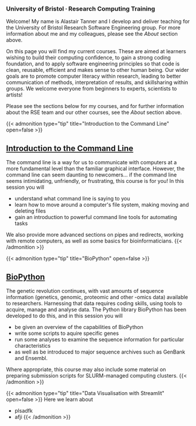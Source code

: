### University of Bristol ∙ Research Computing Training

Welcome! My name is Alastair Tanner and I develop and deliver teaching for the University of Bristol Research Software Engineering group. For more information about me and my colleagues, please see the _About_ section above.

On this page you will find my current courses. These are aimed at learners wishing to build their computing confidence, to gain a strong coding foundation, and to apply software engineering principles so that code is clean, reusable, efficient and makes sense to other human being. Our wider goals are to promote computer literacy within research, leading to better communication of methods, interpretation of results, and skillsharing within groups. We welcome everyone from beginners to experts, scientists to artists!

Please see the sections below for my courses, and for further information about the RSE team and our other courses, see the _About_ section above.

{{< admonition type="tip" title="Introduction to the Command Line" open=false >}}
## [Introduction to the Command Line](https://alleetanner.github.io/intro-to-command-line/)
The command line is a way for us to communicate with computers at a more fundamental level than the familiar graphical interface. However, the command line can seem daunting to newcomers... if the command line seems intimidating, unfriendly, or frustrating, this course is for you! In this session you will
- understand what command line is saying to you
- learn how to move around a computer's file system, making moving and deleting files
- gain an introduction to powerful command line tools for automating tasks

We also provide more advanced sections on pipes and redirects, working with remote computers, as well as some basics for bioinformaticians.
{{< /admonition >}}


{{< admonition type="tip" title="BioPython" open=false >}}
## [BioPython](https://alleetanner.github.io/biopython/)
The genetic revolution continues, with vast amounts of sequence information (genetics, genomic, proteomic and other -omics data) available to researchers. Harnessing that data requires coding skills, using tools to acquire, manage and analyse data. The Python library BioPython has been developed to do this, and in this session you will
- be given an overview of the capabilities of BioPython
- write some scripts to aquire specific genes
- run some analyses to examine the sequence information for particular characteristics
- as well as be introduced to major sequence archives such as GenBank and Ensembl.

Where appropriate, this course may also include some material on preparing submission scripts for SLURM-managed computing clusters.
{{< /admonition >}}

{{< admonition type="tip" title="Data Visualisation with Streamlit" open=false >}}
Here we learn about 
- plsadfk
- afji
{{< /admonition >}}

